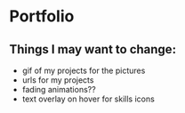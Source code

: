 # Portfolio

## Things I may want to change:
- gif of my projects for the pictures
- urls for my projects
- fading animations??
- text overlay on hover for skills icons
